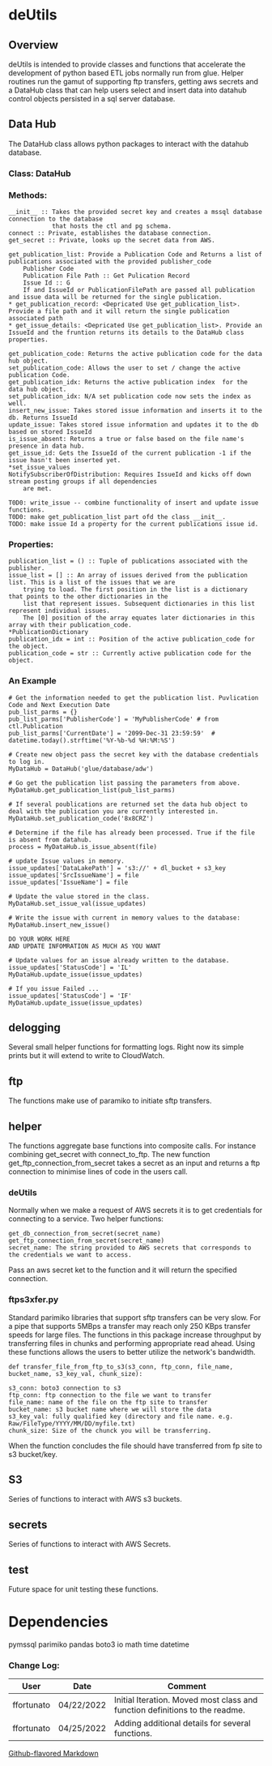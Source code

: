 # deUtils
## Overview
deUtils is intended to provide classes and functions that accelerate the development of python based ETL jobs normally
run from glue. Helper routines run the gamut of supporting ftp transfers, getting aws secrets and a DataHub class that
can help users select and insert data into datahub control objects persisted in a sql server database.

## Data Hub
The DataHub class allows python packages to interact with the datahub database.
### Class: DataHub

### Methods:
    __init__ :: Takes the provided secret key and creates a mssql database connection to the database
                that hosts the ctl and pg schema.
    connect :: Private, establishes the database connection.
    get_secret :: Private, looks up the secret data from AWS.
    
    get_publication_list: Provide a Publication Code and Returns a list of publications associated with the provided publisher_code
        Publisher Code
        Publication File Path :: Get Pulication Record
        Issue Id :: G
        If and IssueId or PublicationFilePath are passed all publication and issue data will be returned for the single publication.
    * get_publication_record: <Depricated Use get_publication_list>. Provide a file path and it will return the single publication associated path
    * get_issue_details: <Depricated Use get_publication_list>. Provide an IssueId and the fruntion returns its details to the DataHub class properties.    
    
    get_publication_code: Returns the active publication code for the data hub object.
    set_publication_code: Allows the user to set / change the active publication Code.
    get_publication_idx: Returns the active publication index  for the data hub object.
    set_publication_idx: N/A set publication code now sets the index as well.
    insert_new_issue: Takes stored issue information and inserts it to the db. Returns IssueId
    update_issue: Takes stored issue information and updates it to the db based on stored IssueId
    is_issue_absent: Returns a true or false based on the file name's presence in data hub.
    get_issue_id: Gets the IssueId of the current publication -1 if the issue hasn't been inserted yet.
    *set_issue_values
    NotifySubscriberOfDistribution: Requires IssueId and kicks off down stream posting groups if all dependencies
        are met.

    T0D0: write_issue -- combine functionality of insert and update issue functions.
    T0D0: make get_publication_list part ofd the class __init__.
    TODO: make issue Id a property for the current publications issue id.

### Properties:

    publication_list = () :: Tuple of publications associated with the publisher.
    issue_list = [] :: An array of issues derived from the publication list. This is a list of the issues that we are
        trying to load. The first position in the list is a dictionary that points to the other dictionaries in the
        list that represent issues. Subsequent dictionaries in this list represent individual issues.
        The [0] position of the array equates later dictionaries in this array with their publication_code.
    *PublicationDictionary
    publication_idx = int :: Position of the active publication_code for the object.
    publication_code = str :: Currently active publication code for the object.

### An Example

    # Get the information needed to get the publication list. Puvlication Code and Next Execution Date
    pub_list_parms = {}
    pub_list_parms['PublisherCode'] = 'MyPublisherCode' # from ctl.Publication
    pub_list_parms['CurrentDate'] = '2099-Dec-31 23:59:59'  # datetime.today().strftime('%Y-%b-%d %H:%M:%S')
    
    # Create new object pass the secret key with the database credentials to log in.
    MyDataHub = DataHub('glue/database/adw')
    
    # Go get the publication list passing the parameters from above.
    MyDataHub.get_publication_list(pub_list_parms)
    
    # If several poublications are returned set the data hub object to deal with the publication you are currently interested in.
    MyDataHub.set_publication_code('8x8CRZ')
    
    # Determine if the file has already been processed. True if the file is absent from datahub.
    process = MyDataHub.is_issue_absent(file)
    
    # update Issue values in memory.
    issue_updates['DataLakePath'] = 's3://' + dl_bucket + s3_key
    issue_updates['SrcIssueName'] = file
    issue_updates['IssueName'] = file
    
    # Update the value stored in the class.
    MyDataHub.set_issue_val(issue_updates)
    
    # Write the issue with current in memory values to the database:
    MyDataHub.insert_new_issue()
    
    DO YOUR WORK HERE
    AND UPDATE INFOMRATION AS MUCH AS YOU WANT
    
    # Update values for an issue already written to the database.
    issue_updates['StatusCode'] = 'IL'
    MyDataHub.update_issue(issue_updates)

    # If you issue Failed ...
    issue_updates['StatusCode'] = 'IF'
    MyDataHub.update_issue(issue_updates)

## delogging
Several small helper functions for formatting logs. Right now its simple prints but it will extend to write to 
CloudWatch.
## ftp
The functions make use of paramiko to initiate sftp transfers.
## helper
The functions aggregate base functions into composite calls. For instance combining get_secret with connect_to_ftp. 
The new function get_ftp_connection_from_secret takes a secret as an input and returns a ftp connection to minimise
lines of code in the users call.
### deUtils
Normally when we make a request of AWS secrets it is to get credentials for connecting to a service. 
Two helper functions:

    get_db_connection_from_secret(secret_name)
    get_ftp_connection_from_secret(secret_name)
    secret_name: The string provided to AWS secrets that corresponds to the credentials we want to access.

Pass an aws secret ket to the function and it will return the specified connection.
### ftps3xfer.py
Standard parimiko libraries that support sftp transfers can be very slow. For a pipe that supports 5MBps
a transfer may reach only 250 KBps transfer speeds for large files. The functions in this package increase
throughput by transferring files in chunks and performing appropriate read ahead. Using these functions
allows the users to better utilize the network's bandwidth.

`def transfer_file_from_ftp_to_s3(s3_conn, ftp_conn, file_name, bucket_name, s3_key_val, chunk_size):`

    s3_conn: boto3 connection to s3
    ftp_conn: ftp connection to the file we want to transfer
    file_name: name of the file on the ftp site to transfer
    bucket_name: s3 bucket name where we will store the data
    s3_key_val: fully qualified key (directory and file name. e.g. Raw/FileType/YYYY/MM/DD/myfile.txt) 
    chunk_size: Size of the chunck you will be transferring.

When the function concludes the file should have transferred from fp site to s3 bucket/key.

## S3
Series of functions to interact with AWS s3 buckets.
## secrets
Series of functions to interact with AWS Secrets.
## test
Future space for unit testing these functions.

# Dependencies
pymssql
parimiko
pandas
boto3
io
math
time
datetime

### Change Log:
| User       | Date       | Comment                                                                     |
|------------|------------|-----------------------------------------------------------------------------|
| ffortunato | 04/22/2022 | Initial Iteration. Moved most class and function definitions to the readme. |
| ffortunato | 04/25/2022 | Adding additional details for several functions.|

[Github-flavored Markdown](https://guides.github.com/features/mastering-markdown/)
